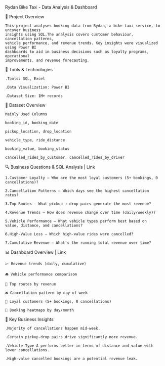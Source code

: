 Rydan Bike Taxi - Data Analysis & Dashboard 

📌 Project Overview 

    This project analyses booking data from Rydan, a bike taxi service, to uncover business 
    insights using SQL.The analysis covers customer behaviour, cancellation patterns, 
    vehicle performance, and revenue trends. Key insights were visualized using Power BI 
    dashboards to aid in business decisions such as loyalty programs, operational 
    improvements, and revenue forecasting. 

🧰 Tools & Technologies 

    .Tools: SQL, Excel 

    .Data Visualization: Power BI 

    .Dataset Size: 1M+ records 

 

📁 Dataset Overview 

    Mainly Used Columns
    
    booking_id, booking_date

    pickup_location, drop_location 

    vehicle_type, ride_distance 
	
    booking_value, booking_status 

    cancelled_rides_by_customer, cancelled_rides_by_driver 

 

🔍 Business Questions & SQL Analysis | Link 

	1.Customer Loyalty – Who are the most loyal customers (5+ bookings, 0 cancellations)? 

	2.Cancellation Patterns – Which days see the highest cancellation rates? 

	3.Top Routes – What pickup → drop pairs generate the most revenue? 

	4.Revenue Trends – How does revenue change over time (daily/weekly)? 

	5.Vehicle Performance – What vehicle types perform best based on value, distance, and cancellations? 

	6.High-Value Loss – Which high-value rides were cancelled? 
	
	7.Cumulative Revenue – What’s the running total revenue over time? 


 

📊 Dashboard Overview | Link 

	📈 Revenue trends (daily, cumulative) 

	🚘 Vehicle performance comparison 
		
	📍 Top routes by revenue 

	❌ Cancellation pattern by day of week 

	👥 Loyal customers (5+ bookings, 0 cancellations) 

	📅 Booking heatmaps by day/month 

 

📌 Key Business Insights 

	.Majority of cancellations happen mid-week. 

	.Certain pickup-drop pairs drive significantly more revenue. 

	.Vehicle Type A performs better in terms of distance and value with lower cancellations. 

	.High-value cancelled bookings are a potential revenue leak.
